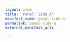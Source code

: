 ```yaml
---
layout: item
title: 'Panel: Side A'
manifest_name: panel-side-a
permalink: panel-side-a
external_manifest_url: 

---
```

<!-- Add an essay or interpretive material below this line,
using HTML or markdown.  Do not modify this file above this line -->
